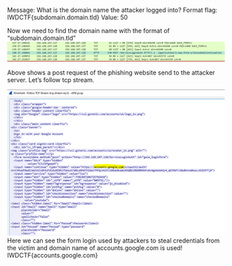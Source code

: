 Message: What is the domain name the attacker logged into?
                    Format flag: IWDCTF{subdomain.domain.tld}
Value: 50


Now we need to find the domain name with the format of “subdomain.domain.tld”
 <img src="https://github.com/CSBCTF/IWDCTF/blob/a1af7520b6351d0c60d4149982ab76a74b47943c/Network/Plain%20Sight%203/files/3.png">

Above shows a post request of the phishing website send to the attacker server. Let’s follow tcp stream.

<img src="https://github.com/CSBCTF/IWDCTF/blob/a1af7520b6351d0c60d4149982ab76a74b47943c/Network/Plain%20Sight%203/files/3.1.png">
Here we can see the form login used by attackers to steal credentials from the victim and domain name of accounts.google.com is used!  IWDCTF{accounts.google.com}

